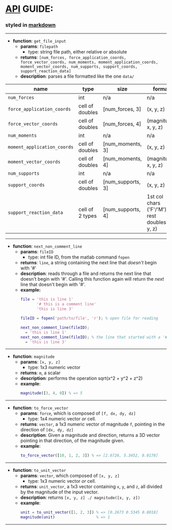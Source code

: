 # [API](https://en.wikipedia.org/wiki/Application_programming_interface) GUIDE:
### styled in [markdown](https://help.github.com/articles/basic-writing-and-formatting-syntax/)
-------------
* **function**: `get_file_input`
  * **params**: `filepath`
    * type: string file path, either relative or absolute
  * **returns**: `[num_forces, force_application_coords, force_vector_coords, num_moments, moment_application_coords, moment_vector_coords, num_supports, support_coords, support_reaction_data]`
  * **description**: parses a file formatted like the one `data/`

|name                       |type            |size             |format|
|----                       |----            |----             |------|
|`num_forces`               |int             |n/a              |n/a|
|`force_application_coords` |cell of doubles |[num_forces, 3]  |(x, y, z)|
|`force_vector_coords`      |cell of doubles |[num_forces, 4]  |(magnitude, x, y, z)|
|`num_moments`              |int             |n/a              |n/a|
|`moment_application_coords`|cell of doubles |[num_moments, 3] |(x, y, z)|
|`moment_vector_coords`     |cell of doubles |[num_moments, 4] |(magnitude, x, y, z)|
|`num_supports`             |int             |n/a              |n/a
|`support_coords`           |cell of doubles |[num_supports, 3]|(x, y, z)|
|`support_reaction_data`    |cell of 2 types |[num_supports, 4]|1st col chars ('F'/'M'), rest doubles (x, y, z)|

-------------
* **function**: `next_non_comment_line`
  * **params**: `fileID`
    * type: int file ID, from the matlab command `fopen`
  * **returns**: `line`, a string containing the next line that _doesn't_ begin with '#'
  * **description**: reads through a file and returns the next line that doesn't begin with '#'. Calling this function again will return the *next* line that doesn't begin with '#'.
  * **example:**
    ```matlab
    file = 'this is line 1'
           '# this is a comment line'
           'this is line 3'

    fileID = fopen('path/to/file', 'r'); % open file for reading

    next_non_comment_line(fileID);
      = 'this is line 1'
    next_non_comment_line(fileID); % the line that started with a '#' is skipped
      = 'this is line 3'  
    ```

-------------
* **function**: `magnitude`
  * **params**: `[x, y, z]`
    * type: 1x3 numeric vector
  * **returns**: `m`, a scalar
  * **description**: performs the operation sqrt(x^2 + y^2 + z^2)
  * **example**:
    ```matlab
    magnitude([3, 4, 0]) % => 5
    ```

-------------
* **function**: `to_force_vector`
  * **params**: `force`, which is composed of `[f, dx, dy, dz]`
    * type: 1x4 numeric vector *or* cell.
  * **returns**: `vector`, a 1x3 numeric vector of magnitude `f`, pointing in the direction of `[dx, dy, dz]`
  * **description**: Given a magnitude and direction, returns a 3D vector pointing in that direction, of the magnitude given.
  * **example**:
    ```matlab
    to_force_vector([10, 1, 2, 3]) % => [2.6726, 5.3452, 8.0178]
    ```

-------------
* **function**: `to_unit_vector`
  * **params**: `vector`, which composed of `[x, y, z]`
    * type: 1x3 numeric vector *or* cell.
  * **returns**: `unit_vector`, a 1x3 vector containing `x`, `y`, and `z`, all divided by the magnitude of the input vector.
  * **description**: returns `[x, y, z] ./ magnitude([x, y, z])`
  * **example**:
    ```matlab
    unit = to_unit_vector([1, 2, 3]) % => [0.2673 0.5345 0.8018]
    magnitude(unit)                  % => 1
    ```

-------------
